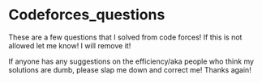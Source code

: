 # Codeforces_questions
These are a few questions that I solved from code forces! If this is not allowed let me know! I will remove it!

If anyone has any suggestions on the efficiency/aka people who think my solutions are dumb, please slap me down and correct me! 
Thanks again!
